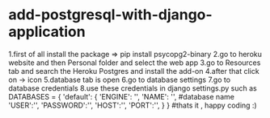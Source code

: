 # add-postgresql-with-django-application
1.first of all install the package => pip install psycopg2-binary
2.go to heroku website and then Personal folder and select the web app
3.go to Resources tab and search the Heroku Postgres and install the add-on
4.after that click on -> icon
5.database tab is open
6.go to database settings
7.go to database credentials 
8.use these credentials in django settings.py
such as 
DATABASES = {
    'default': {
        'ENGINE': '',
        'NAME': '',  #database name
        'USER':'',
        'PASSWORD':'',
        'HOST':'',
        'PORT':'',
    }
}
#thats it , happy coding :)
